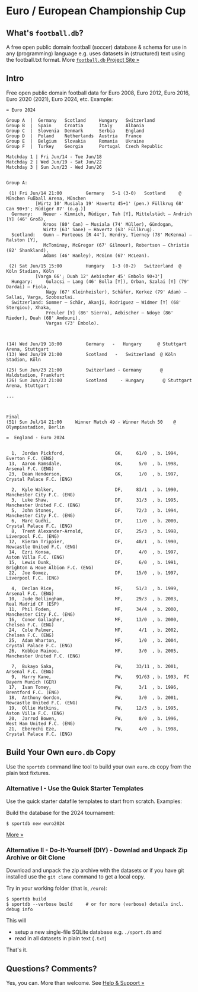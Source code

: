 # Euro / European Championship Cup

## What's `football.db`?

A free open public domain football (soccer) database & schema
for use in any (programming) language
e.g. uses datasets in (structured) text using the football.txt format.
More [`football.db` Project Site »](http://openfootball.github.io)

## Intro

Free open public domain football data for Euro 2008, Euro 2012, Euro 2016, Euro 2020 (2021), Euro 2024,
etc.
Example:

```
= Euro 2024

Group A  |  Germany   Scotland     Hungary   Switzerland
Group B  |  Spain     Croatia      Italy     Albania
Group C  |  Slovenia  Denmark      Serbia    England
Group D  |  Poland    Netherlands  Austria   France
Group E  |  Belgium   Slovakia     Romania   Ukraine 
Group F  |  Turkey    Georgia      Portugal  Czech Republic

Matchday 1 | Fri Jun/14 - Tue Jun/18   
Matchday 2 | Wed Jun/19 - Sat Jun/22   
Matchday 3 | Sun Jun/23 - Wed Jun/26        


Group A:

 (1) Fri Jun/14 21:00         Germany   5-1 (3-0)   Scotland     @ München Fußball Arena, München
           [Wirtz 10' Musiala 19' Havertz 45+1' (pen.) Füllkrug 68' Can 90+3'; Rüdiger 87' (o.g.)]
  Germany:    Neuer - Kimmich, Rüdiger, Tah [Y], Mittelstädt – Andrich [Y] (46' Groß),
              Kroos (80' Can) – Musiala (74' Müller), Gündogan, 
              Wirtz (63' Sane) – Havertz (63' Füllkrug).
  Scotland:   Gunn – Porteous [R 44'], Hendry, Tierney (78' McKenna) – Ralston [Y], 
              McTominay, McGregor (67' Gilmour), Robertson – Christie (82' Shankland), 
              Adams (46' Hanley), McGinn (67' McLean).

 (2) Sat Jun/15 15:00         Hungary   1-3 (0-2)   Switzerland  @ Köln Stadion, Köln
           [Varga 66'; Duah 12' Aebischer 45' Embolo 90+3']
  Hungary:     Gulacsi – Lang (46' Bolla [Y]), Orban, Szalai [Y] (79' Dardai) – Fiola, 
               Nagy (67' Kleinheisler), Schäfer, Kerkez (79' Adam) – Sallai, Varga, Szoboszlai.
  Switzerland: Sommer – Schär, Akanji, Rodriguez – Widmer [Y] (68' Stergiou), Xhaka, 
               Freuler [Y] (86' Sierro), Aebischer – Ndoye (86' Rieder), Duah (68' Amdouni), 
               Vargas (73' Embolo).



(14) Wed Jun/19 18:00         Germany   -   Hungary      @ Stuttgart Arena, Stuttgart
(13) Wed Jun/19 21:00         Scotland   -   Switzerland  @ Köln Stadion, Köln

(25) Sun Jun/23 21:00         Switzerland - Germany       @ Waldstadion, Frankfurt
(26) Sun Jun/23 21:00         Scotland     - Hungary       @ Stuttgart Arena, Stuttgart

...



Final
(51) Sun Jul/14 21:00     Winner Match 49 - Winner Match 50    @ Olympiastadion, Berlin
```


```
=  England - Euro 2024


  1,  Jordan Pickford,                   GK,     61/0  , b. 1994,  Everton F.C. (ENG)
 13,  Aaron Ramsdale,                    GK,      5/0  , b. 1998,  Arsenal F.C. (ENG)
 23,  Dean Henderson,                    GK,      1/0  , b. 1997,  Crystal Palace F.C. (ENG)

  2,  Kyle Walker,                       DF,     83/1  , b. 1990,  Manchester City F.C. (ENG)
  3,  Luke Shaw,                         DF,     31/3  , b. 1995,  Manchester United F.C. (ENG)
  5,  John Stones,                       DF,     72/3  , b. 1994,  Manchester City F.C. (ENG)
  6,  Marc Guéhi,                        DF,     11/0  , b. 2000,  Crystal Palace F.C. (ENG)
  8,  Trent Alexander-Arnold,            DF,     25/3  , b. 1998,  Liverpool F.C. (ENG)
 12,  Kieran Trippier,                   DF,     48/1  , b. 1990,  Newcastle United F.C. (ENG)
 14,  Ezri Konsa,                        DF,      4/0  , b. 1997,  Aston Villa F.C. (ENG)
 15,  Lewis Dunk,                        DF,      6/0  , b. 1991,  Brighton & Hove Albion F.C. (ENG)
 22,  Joe Gomez,                         DF,     15/0  , b. 1997,  Liverpool F.C. (ENG)

  4,  Declan Rice,                       MF,     51/3  , b. 1999,  Arsenal F.C. (ENG)
 10,  Jude Bellingham,                   MF,     29/3  , b. 2003,  Real Madrid CF (ESP)
 11,  Phil Foden,                        MF,     34/4  , b. 2000,  Manchester City F.C. (ENG)
 16,  Conor Gallagher,                   MF,     13/0  , b. 2000,  Chelsea F.C. (ENG)
 24,  Cole Palmer,                       MF,      4/1  , b. 2002,  Chelsea F.C. (ENG)
 25,  Adam Wharton,                      MF,      1/0  , b. 2004,  Crystal Palace F.C. (ENG)
 26,  Kobbie Mainoo,                     MF,      3/0  , b. 2005,  Manchester United F.C. (ENG)

  7,  Bukayo Saka,                       FW,     33/11 , b. 2001,  Arsenal F.C. (ENG)
  9,  Harry Kane,                        FW,     91/63 , b. 1993,  FC Bayern Munich (GER)
 17,  Ivan Toney,                        FW,      3/1  , b. 1996,  Brentford F.C. (ENG)
 18,  Anthony Gordon,                    FW,      3/0  , b. 2001,  Newcastle United F.C. (ENG)
 19,  Ollie Watkins,                     FW,     12/3  , b. 1995,  Aston Villa F.C. (ENG)
 20,  Jarrod Bowen,                      FW,      8/0  , b. 1996,  West Ham United F.C. (ENG)
 21,  Eberechi Eze,                      FW,      4/0  , b. 1998,  Crystal Palace F.C. (ENG)
```


## Build Your Own `euro.db` Copy

Use the `sportdb` command line tool to build your own `euro.db` copy
from the plain text fixtures. 


### Alternative I - Use the Quick Starter Templates

Use the quick starter datafile templates to start from scratch. Examples:

Build the database for the 2024 tournament:

    $ sportdb new euro2024

[More »](https://github.com/openfootball/quick-starter)


### Alternative II - Do-It-Yourself (DIY) - Downlad and Unpack Zip Archive or Git Clone

Download and unpack the zip archive with the datasets or if you have git installed use the `git clone` command to
get a local copy.

Try in your working folder (that is, `/euro`):

```
$ sportdb build
$ sportdb --verbose build     # or for more (verbose) details incl. debug info
```

This will

- setup a new single-file SQLite database e.g. `./sport.db` and
- read in all datasets in plain text (`.txt`)

That's it.



## Questions? Comments?

Yes, you can. More than welcome.
See [Help & Support »](https://github.com/openfootball/help)


